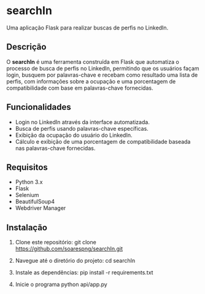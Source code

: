 # searchIn

Uma aplicação Flask para realizar buscas de perfis no LinkedIn.

## Descrição

O **searchIn** é uma ferramenta construída em Flask que automatiza o processo de busca de perfis no LinkedIn, permitindo que os usuários façam login, busquem por palavras-chave e recebam como resultado uma lista de perfis, com informações sobre a ocupação e uma porcentagem de compatibilidade com base em palavras-chave fornecidas.

## Funcionalidades

- Login no LinkedIn através da interface automatizada.
- Busca de perfis usando palavras-chave específicas.
- Exibição da ocupação do usuário do LinkedIn.
- Cálculo e exibição de uma porcentagem de compatibilidade baseada nas palavras-chave fornecidas.

## Requisitos

- Python 3.x
- Flask
- Selenium
- BeautifulSoup4
- Webdriver Manager

## Instalação

1. Clone este repositório:
git clone https://github.com/soarespng/searchIn.git

2. Navegue até o diretório do projeto:
cd searchIn

3. Instale as dependências:
pip install -r requirements.txt

4. Inicie o programa
python api/app.py